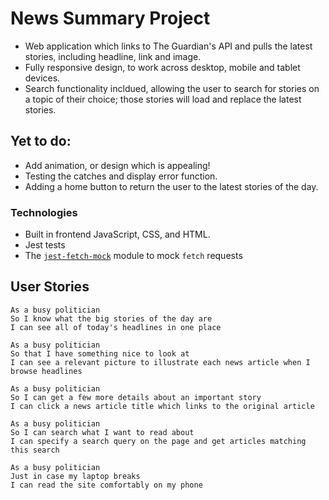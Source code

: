 # News Summary Project

* Web application which links to The Guardian's API and pulls the latest stories, including headline, link and image. 
* Fully responsive design, to work across desktop, mobile and tablet devices. 
* Search functionality incldued, allowing the user to search for stories on a topic of their choice; those stories will load and replace the latest stories. 

## Yet to do:
* Add animation, or design which is appealing!
* Testing the catches and display error function.
* Adding a home button to return the user to the latest stories of the day. 

### Technologies

* Built in frontend JavaScript, CSS, and HTML.
* Jest tests
* The [`jest-fetch-mock`](https://www.npmjs.com/package/jest-fetch-mock) module to mock `fetch` requests

## User Stories

```
As a busy politician
So I know what the big stories of the day are
I can see all of today's headlines in one place
```

```
As a busy politician
So that I have something nice to look at
I can see a relevant picture to illustrate each news article when I browse headlines
```

```
As a busy politician
So I can get a few more details about an important story
I can click a news article title which links to the original article
```

```
As a busy politician
So I can search what I want to read about
I can specify a search query on the page and get articles matching this search
```

```
As a busy politician
Just in case my laptop breaks
I can read the site comfortably on my phone
```


